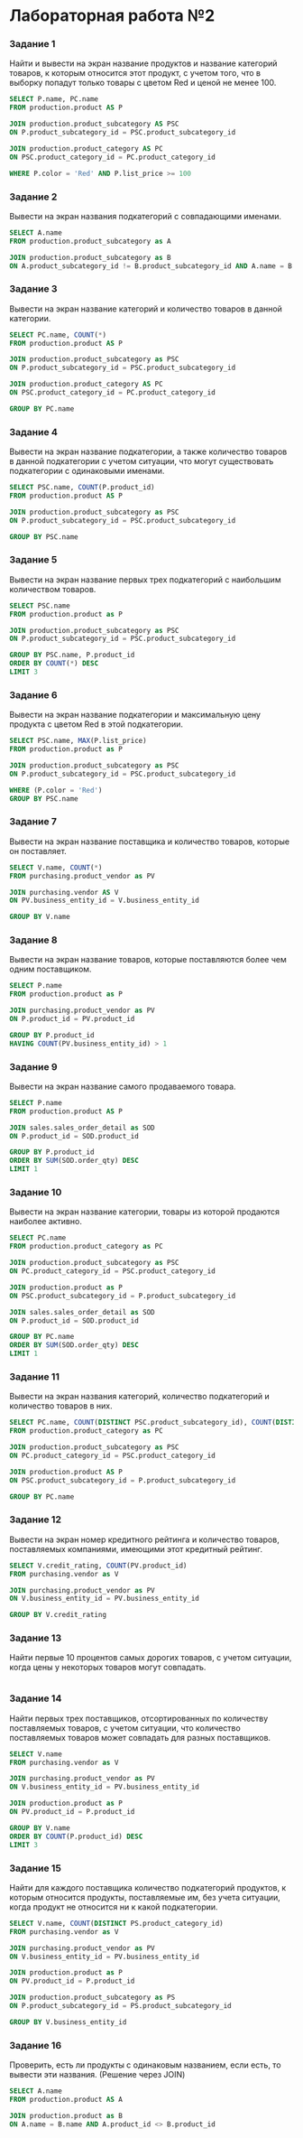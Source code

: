 # **Лабораторная работа №2**

### Задание 1

Найти и вывести на экран название продуктов и название категорий товаров, к которым относится этот продукт, с учетом того, что в выборку попадут только товары с цветом Red и ценой не менее 100.

```sql
SELECT P.name, PC.name
FROM production.product AS P

JOIN production.product_subcategory AS PSC
ON P.product_subcategory_id = PSC.product_subcategory_id

JOIN production.product_category AS PC
ON PSC.product_category_id = PC.product_category_id

WHERE P.color = 'Red' AND P.list_price >= 100
```

### Задание 2

Вывести на экран названия подкатегорий с совпадающими именами.

```sql
SELECT A.name
FROM production.product_subcategory as A

JOIN production.product_subcategory as B
ON A.product_subcategory_id != B.product_subcategory_id AND A.name = B.name
```

### Задание 3
Вывести на экран название категорий и количество товаров в данной категории.

```sql
SELECT PC.name, COUNT(*)
FROM production.product AS P

JOIN production.product_subcategory as PSC
ON P.product_subcategory_id = PSC.product_subcategory_id

JOIN production.product_category AS PC
ON PSC.product_category_id = PC.product_category_id

GROUP BY PC.name
```

### Задание 4
Вывести на экран название подкатегории, а также количество товаров в данной подкатегории с учетом ситуации, что могут существовать подкатегории с одинаковыми именами.

```sql
SELECT PSC.name, COUNT(P.product_id)
FROM production.product AS P

JOIN production.product_subcategory as PSC
ON P.product_subcategory_id = PSC.product_subcategory_id

GROUP BY PSC.name
```

### Задание 5
Вывести на экран название первых трех подкатегорий с наибольшим количеством товаров.

```sql
SELECT PSC.name
FROM production.product as P

JOIN production.product_subcategory as PSC
ON P.product_subcategory_id = PSC.product_subcategory_id

GROUP BY PSC.name, P.product_id
ORDER BY COUNT(*) DESC
LIMIT 3
```

### Задание 6
Вывести на экран название подкатегории и максимальную цену продукта с цветом Red в этой подкатегории.

```sql
SELECT PSC.name, MAX(P.list_price)
FROM production.product as P

JOIN production.product_subcategory as PSC
ON P.product_subcategory_id = PSC.product_subcategory_id

WHERE (P.color = 'Red')
GROUP BY PSC.name
```

### Задание 7
Вывести на экран название поставщика и количество товаров, которые он поставляет.

```sql
SELECT V.name, COUNT(*)
FROM purchasing.product_vendor as PV

JOIN purchasing.vendor AS V
ON PV.business_entity_id = V.business_entity_id

GROUP BY V.name
```

### Задание 8
Вывести на экран название товаров, которые поставляются более чем одним поставщиком.

```sql
SELECT P.name
FROM production.product as P

JOIN purchasing.product_vendor as PV
ON P.product_id = PV.product_id

GROUP BY P.product_id
HAVING COUNT(PV.business_entity_id) > 1
```

### Задание 9
Вывести на экран название самого продаваемого товара.

```sql
SELECT P.name
FROM production.product AS P

JOIN sales.sales_order_detail as SOD
ON P.product_id = SOD.product_id

GROUP BY P.product_id
ORDER BY SUM(SOD.order_qty) DESC
LIMIT 1
```

### Задание 10
Вывести на экран название категории, товары из которой продаются наиболее активно.

```sql
SELECT PC.name
FROM production.product_category as PC

JOIN production.product_subcategory as PSC
ON PC.product_category_id = PSC.product_category_id

JOIN production.product as P
ON PSC.product_subcategory_id = P.product_subcategory_id 

JOIN sales.sales_order_detail as SOD
ON P.product_id = SOD.product_id

GROUP BY PC.name
ORDER BY SUM(SOD.order_qty) DESC
LIMIT 1
```

### Задание 11
Вывести на экран названия категорий, количество подкатегорий и количество товаров в них.

```sql
SELECT PC.name, COUNT(DISTINCT PSC.product_subcategory_id), COUNT(DISTINCT P.product_id)
FROM production.product_category as PC

JOIN production.product_subcategory as PSC
ON PC.product_category_id = PSC.product_category_id

JOIN production.product AS P
ON PSC.product_subcategory_id = P.product_subcategory_id

GROUP BY PC.name
```

### Задание 12
Вывести на экран номер кредитного рейтинга и количество товаров, поставляемых компаниями, имеющими этот кредитный рейтинг.

```sql
SELECT V.credit_rating, COUNT(PV.product_id)
FROM purchasing.vendor as V

JOIN purchasing.product_vendor as PV
ON V.business_entity_id = PV.business_entity_id 

GROUP BY V.credit_rating
```

### Задание 13
Найти первые 10 процентов самых дорогих товаров, с учетом ситуации, когда цены у некоторых товаров могут совпадать.

```sql

```

### Задание 14
Найти первых трех поставщиков, отсортированных по количеству поставляемых товаров, с учетом ситуации, что количество поставляемых товаров может совпадать для разных поставщиков.

```sql
SELECT V.name
FROM purchasing.vendor as V

JOIN purchasing.product_vendor as PV
ON V.business_entity_id = PV.business_entity_id

JOIN production.product as P
ON PV.product_id = P.product_id

GROUP BY V.name
ORDER BY COUNT(P.product_id) DESC
LIMIT 3
```

### Задание 15
Найти для каждого поставщика количество подкатегорий продуктов, к которым относится продукты, поставляемые им, без учета ситуации, когда продукт не относится ни к какой подкатегории.

```sql
SELECT V.name, COUNT(DISTINCT PS.product_category_id)
FROM purchasing.vendor as V

JOIN purchasing.product_vendor as PV
ON V.business_entity_id = PV.business_entity_id

JOIN production.product as P
ON PV.product_id = P.product_id

JOIN production.product_subcategory as PS
ON P.product_subcategory_id = PS.product_subcategory_id

GROUP BY V.business_entity_id
```

### Задание 16
Проверить, есть ли продукты с одинаковым названием, если есть, то вывести эти названия. (Решение через JOIN)

```sql
SELECT A.name
FROM production.product AS A

JOIN production.product as B
ON A.name = B.name AND A.product_id <> B.product_id
```
